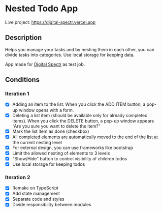 # Nested Todo App

Live project: https://digital-spectr.vercel.app

## Description

Helps you manage your tasks and by nesting them in each other, you can divide tasks into categories. Use local storage for keeping data.

App made for [Digital Spectr](https://digital-spectr.ru/) as test job.

## Conditions

### Iteration 1

- [x] Adding an item to the list. When you click the ADD ITEM button, a pop-up window opens with a form.
- [x] Deleting a list item (should be available only for already completed items). When you click the DELETE button, a pop-up window appears “Are you sure you want to delete the item?”
- [x] Mark the list item as done (checkbox)
- [x] All completed elements are automatically moved to the end of the list at the current nesting level
- [x] For external design, you can use frameworks like bootstrap
- [x] Limit the allowed nesting of elements to 3 levels
- [x] "Show/Hide" button to control visibility of children todos
- [x] Use local storage for keeping todos

### Iteration 2

- [x] Remake on TypeScript
- [x] Add state management
- [x] Separate code and styles
- [x] Divide responsibility between modules

<!--
## Legend

### Commits

- **add**: Add new feature or data
- **ref**: Code refactor for comfortable reading and optimization
- **fix**: Fix some bugs in exist functionality
- **docs**: Work with comments/documentation of code. Additional information that helps to read the app
- **init**: Configure the setup of project
- **styl**: Style the components

 ---

## Roadmap

- [ ] Add Redux or MobX to manage state
- [ ] Remake core logic with state update
- [ ] Create other UI components
- [ ] Add Drag & Drop with nesting elements
- [ ] Add animations (adding/removing)
- [ ] Redesign with simple but accent colors
- [ ] Complete all children elements when parent completed
- [ ] Remove only completed todos ant their children
- [ ] Toggle dark/light theme
- [ ] Mobile support -->
